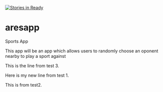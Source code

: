 [![Stories in Ready](https://badge.waffle.io/jrdespai/aresapp.png?label=ready&title=Ready)](https://waffle.io/jrdespai/aresapp)
# aresapp
Sports App

This app will be an app which allows users to randomly choose an oponent nearby to play a sport against


This is the line from test 3.

Here is my new line from test 1.

This is from test2.

